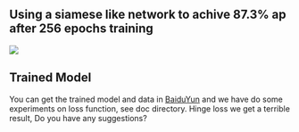 ##  Using a siamese like network to achive  87.3%  ap  after  256 epochs training

![](https://github.com/lhwcv/tf_classication/blob/master/cifar10/doc/net.PNG)

##  Trained Model 

You can get the trained model and data in [BaiduYun](https://pan.baidu.com/s/1c2tXh08) 
and we have do some experiments on loss function, see doc directory.
Hinge loss we get a terrible result, Do you have any suggestions?
